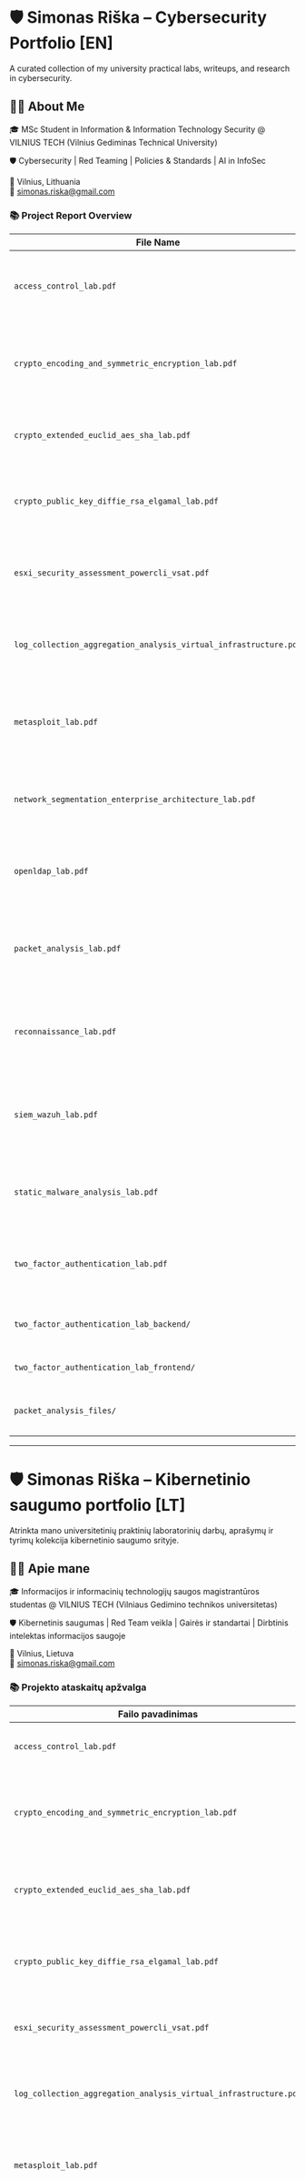 # 🛡️ Simonas Riška – Cybersecurity Portfolio [EN]

A curated collection of my university practical labs, writeups, and research in cybersecurity.

## 👨‍🎓 About Me

🎓 MSc Student in Information & Information Technology Security @ VILNIUS TECH (Vilnius Gediminas Technical University)

🛡️ Cybersecurity | Red Teaming | Policies & Standards | AI in InfoSec<br>

📍 Vilnius, Lithuania<br>
📧 simonas.riska@gmail.com

### 📚 Project Report Overview

| File Name | Description |
|-----------|-------------|
| `access_control_lab.pdf` | Lab on implementing role-based access control and permission logic. |
| `crypto_encoding_and_symmetric_encryption_lab.pdf` | Lab on encoding systems and symmetric encryption using Caesar, XOR, AES. |
| `crypto_extended_euclid_aes_sha_lab.pdf` | Lab on modular arithmetic, AES encryption, and SHA256 hashing. |
| `crypto_public_key_diffie_rsa_elgamal_lab.pdf` | Lab on public-key cryptography using Diffie-Hellman, RSA, ElGamal. |
| `esxi_security_assessment_powercli_vsat.pdf` | ESXi security assessment using PowerCLI and VSAT with CIS Benchmark. |
| `log_collection_aggregation_analysis_virtual_infrastructure.pdf` | Report on log collection, aggregation, and analysis in virtual infrastructure. |
| `metasploit_lab.pdf` | Practical lab using Metasploit to exploit known services and document findings. |
| `network_segmentation_enterprise_architecture_lab.pdf` | Enterprise network segmentation with VLANs, DMZ, firewall rules. |
| `openldap_lab.pdf` | Lab on setting up OpenLDAP with user groups and secure authentication. |
| `packet_analysis_lab.pdf` | Packet analysis lab using Wireshark to examine network protocols and traffic. |
| `reconnaissance_lab.pdf` | Lab demonstrating passive and active reconnaissance using industry tools. |
| `siem_wazuh_lab.pdf` | Lab on implementing Wazuh SIEM for log collection and threat detection. |
| `static_malware_analysis_lab.pdf` | Static analysis of malware samples using tools like PEStudio and FlareVM. |
| `two_factor_authentication_lab.pdf` | Lab on implementing two-factor authentication in web applications. |
| `two_factor_authentication_lab_backend/` | Source code for the 2FA lab – back-end logic. |
| `two_factor_authentication_lab_frontend/` | Source code for the 2FA lab – front-end UI. |
| `packet_analysis_files/` | Captured pcap and related files for packet analysis lab. |

---

# 🛡️ Simonas Riška – Kibernetinio saugumo portfolio [LT]
Atrinkta mano universitetinių praktinių laboratorinių darbų, aprašymų ir tyrimų kolekcija kibernetinio saugumo srityje.

## 👨‍🎓 Apie mane

🎓 Informacijos ir informacinių technologijų saugos magistrantūros studentas @ VILNIUS TECH (Vilniaus Gedimino technikos universitetas)

🛡️ Kibernetinis saugumas | Red Team veikla | Gairės ir standartai | Dirbtinis intelektas informacijos saugoje

📍 Vilnius, Lietuva<br>
📧 simonas.riska@gmail.com

### 📚 Projekto ataskaitų apžvalga

| Failo pavadinimas | Aprašymas |
|-------------------|-----------|
| `access_control_lab.pdf` | Laboratorinis darbas apie prieigos kontrolę ir leidimų logiką. |
| `crypto_encoding_and_symmetric_encryption_lab.pdf` | Laboratorinis darbas apie kodavimo sistemas ir simetrinį šifravimą (Caesar, XOR, AES). |
| `crypto_extended_euclid_aes_sha_lab.pdf` | Laboratorinis darbas apie modulinę aritmetiką, AES šifravimą ir SHA256. |
| `crypto_public_key_diffie_rsa_elgamal_lab.pdf` | Laboratorinis darbas apie viešojo rakto kriptografiją: Diffie-Hellman, RSA, ElGamal. |
| `esxi_security_assessment_powercli_vsat.pdf` | ESXi saugumo vertinimas naudojant PowerCLI ir VSAT pagal CIS. |
| `log_collection_aggregation_analysis_virtual_infrastructure.pdf` | Referatas apie žurnalinių įrašų surinkimą, agregavimą ir analizę virtualioje infrastruktūroje. |
| `metasploit_lab.pdf` | Praktinis darbas naudojant Metasploit pažeidžiamumams išnaudoti ir dokumentuoti. |
| `network_segmentation_enterprise_architecture_lab.pdf` | Tinklo segmentavimas įmonės architektūroje su VLAN, DMZ, ugniasienėmis. |
| `openldap_lab.pdf` | Laboratorinis darbas apie OpenLDAP diegimą su naudotojų grupėmis ir saugiu autentifikavimu. |
| `packet_analysis_lab.pdf` | Laboratorinis darbas su Wireshark – tinklo paketų analizė. |
| `reconnaissance_lab.pdf` | Laboratorinis darbas apie pasyvų ir aktyvų žvalgybos etapą naudojant profesionalius įrankius. |
| `siem_wazuh_lab.pdf` | Laboratorinis darbas apie Wazuh SIEM diegimą žurnalų surinkimui ir grėsmių aptikimui. |
| `static_malware_analysis_lab.pdf` | Statinė kenkėjiškų programų analizė naudojant PEStudio, FlareVM. |
| `two_factor_authentication_lab.pdf` | Laboratorinis darbas apie dviejų veiksnių autentifikacijos diegimą. |
| `two_factor_authentication_lab_backend/` | Dviejų veiksnių autentifikacijos laboratorinio darbo serverio (back-end) kodas. |
| `two_factor_authentication_lab_frontend/` | Dviejų veiksnių autentifikacijos laboratorinio darbo kliento (front-end) sąsaja. |
| `packet_analysis_files/` | Pcap ir kiti failai, naudojami paketų analizės laboratoriniame darbe. |
